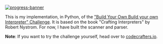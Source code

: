 [![progress-banner](https://backend.codecrafters.io/progress/interpreter/9ed40963-1d5c-4849-bacd-5cfa16350723)](https://app.codecrafters.io/users/codecrafters-bot?r=2qF)

This is my implementation, in Python, of the
["Build Your Own Build your own Interpreter" Challenge](https://app.codecrafters.io/courses/interpreter/overview).
It is based on the book "Crafting Interpreters" by Robert Nystrom. For now, I have built the scanner and parser.

**Note**: If you want to try the challenge yourself, head over to
[codecrafters.io](https://codecrafters.io).
